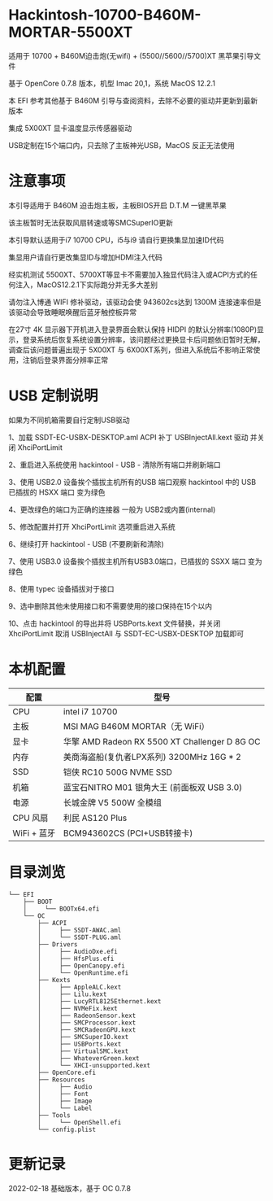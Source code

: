 # Hackintosh-10700-B460M-MORTAR-5500XT

适用于 10700 + B460M迫击炮(无wifi) + (5500//5600//5700)XT 黑苹果引导文件 

基于 OpenCore 0.7.8 版本，机型 Imac 20,1，系统 MacOS 12.2.1

本 EFI 参考其他基于 B460M 引导与查阅资料，去除不必要的驱动并更新到最新版本

集成 5X00XT 显卡温度显示传感器驱动

USB定制在15个端口内，只去除了主板神光USB，MacOS 反正无法使用

# 注意事项

本引导适用于 B460M 迫击炮主板，主板BIOS开启 D.T.M 一键黑苹果

该主板暂时无法获取风扇转速或等SMCSuperIO更新

本引导默认适用于i7 10700 CPU，i5与i9 请自行更换集显加速ID代码

集显用户请自行更改集显ID与增加HDMI注入代码

经实机测试 5500XT、5700XT等显卡不需要加入独显代码注入或ACPI方式的任何注入，MacOS12.2.1下实际跑分并无多大差别

请勿注入博通 WIFI 修补驱动，该驱动会使 943602cs达到 1300M 连接速率但是该驱动会导致睡眠唤醒后蓝牙触控板异常

在27寸 4K 显示器下开机进入登录界面会默认保持 HIDPI 的默认分辨率(1080P)显示，登录系统后恢复系统设置分辨率，该问题经过更换显卡后问题依旧暂时无解，调查后该问题普遍出现于 5X00XT 与 6X00XT系列，但进入系统后不影响正常使用，注销后登录界面分辨率正常


# USB 定制说明

如果为不同机箱需要自行定制USB驱动

1、加载 SSDT-EC-USBX-DESKTOP.aml ACPI 补丁 USBInjectAll.kext 驱动 并关闭 XhciPortLimit

2、重启进入系统使用 hackintool - USB - 清除所有端口并刷新端口

3、使用 USB2.0 设备挨个插拔主机所有的USB 端口观察 hackintool 中的 USB 已插拔的 HSXX 端口 变为绿色

4、更改绿色的端口为正确的连接器 一般为 USB2或内置(internal)

5、修改配置并打开 XhciPortLimit 选项重启进入系统

6、继续打开 hackintool - USB (不要刷新和清除)

7、使用 USB3.0 设备挨个插拔主机所有USB3.0端口，已插拔的 SSXX 端口 变为绿色

8、使用 typec 设备插拔对于接口

9、选中删除其他未使用接口和不需要使用的接口保持在15个以内

10、点击 hackintool 的导出并将 USBPorts.kext 文件替换，并关闭 XhciPortLimit 取消 USBInjectAll 与 SSDT-EC-USBX-DESKTOP 加载即可

# 本机配置

| 配置        | 型号                                          |
|-----------|---------------------------------------------|
| CPU       | intel i7 10700                              |
| 主板        | MSI MAG B460M MORTAR（无 WiFi）                |
| 显卡        | 华擎 AMD Radeon RX 5500 XT Challenger D 8G OC |
| 内存        | 美商海盗船(复仇者LPX系列) 3200MHz 16G * 2             |
| SSD       | 铠侠 RC10 500G NVME SSD                       |
| 机箱        | 蓝宝石NITRO M01 银角大王 (前面板双 USB 3.0)            |
| 电源        | 长城金牌 V5 500W 全模组                            |
| CPU 风扇    | 利民 AS120 Plus                               |
| WiFi + 蓝牙 | BCM943602CS (PCI+USB转接卡)                    |


# 目录浏览

```
└── EFI
    ├── BOOT
    │     └── BOOTx64.efi
    └── OC
        ├── ACPI
        │     ├── SSDT-AWAC.aml
        │     └── SSDT-PLUG.aml
        ├── Drivers
        │     ├── AudioDxe.efi
        │     ├── HfsPlus.efi
        │     ├── OpenCanopy.efi
        │     └── OpenRuntime.efi
        ├── Kexts
        │     ├── AppleALC.kext
        │     ├── Lilu.kext
        │     ├── LucyRTL8125Ethernet.kext
        │     ├── NVMeFix.kext
        │     ├── RadeonSensor.kext
        │     ├── SMCProcessor.kext
        │     ├── SMCRadeonGPU.kext
        │     ├── SMCSuperIO.kext
        │     ├── USBPorts.kext
        │     ├── VirtualSMC.kext
        │     ├── WhateverGreen.kext
        │     └── XHCI-unsupported.kext
        ├── OpenCore.efi
        ├── Resources
        │     ├── Audio
        │     ├── Font
        │     ├── Image
        │     └── Label
        ├── Tools
        │     └── OpenShell.efi
        └── config.plist

```

# 更新记录

2022-02-18
基础版本，基于 OC 0.7.8
